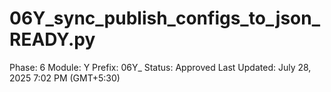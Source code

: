 # 06Y_sync_publish_configs_to_json_READY.py

Phase: 6
Module: Y
Prefix: 06Y_
Status: Approved
Last Updated: July 28, 2025 7:02 PM (GMT+5:30)
